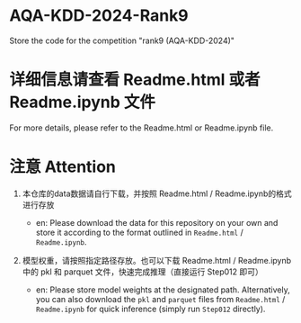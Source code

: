 # AQA-KDD-2024-Rank9
Store the code for the competition "rank9 (AQA-KDD-2024)"


# 详细信息请查看 Readme.html 或者 Readme.ipynb 文件
For more details, please refer to the Readme.html or Readme.ipynb file.

# 注意 Attention 
1. 本仓库的data数据请自行下载，并按照 Readme.html / Readme.ipynb的格式进行存放

    - en: Please download the data for this repository on your own and store it according to the format outlined in `Readme.html` / `Readme.ipynb`.
  
2. 模型权重，请按照指定路径存放。也可以下载  Readme.html / Readme.ipynb 中的 pkl 和 parquet 文件，快速完成推理（直接运行 Step012 即可）

   - en: Please store model weights at the designated path. Alternatively, you can also download the `pkl` and `parquet` files from `Readme.html` / `Readme.ipynb` for quick inference (simply run `Step012` directly).
